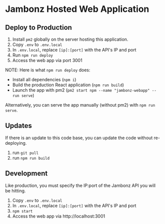 # Jambonz Hosted Web Application

## Deploy to Production

  1. Install `pm2` globally on the server hosting this application.
  2. Copy `.env` to `.env.local`
  3. In `.env.local`, replace `[ip]:[port]` with the API's IP and port
  4. Run `npm run deploy`
  5. Access the web app via port 3001

NOTE: Here is what `npm run deploy` does:

  - Install all dependencies (`npm i`)
  - Build the production React application (`npm run build`)
  - Launch the app with pm2 (`pm2 start npm --name "jambonz-webapp" -- run serve`)

Alternatively, you can serve the app manually (without pm2) with `npm run serve`.

## Updates

If there is an update to this code base, you can update the code without re-deploying.

  1. run `git pull`
  2. run `npm run build`

## Development

Like production, you must specify the IP:port of the Jambonz API you will be hitting.

  1. Copy `.env` to `.env.local`
  2. In `.env.local`, replace `[ip]:[port]` with the API's IP and port
  3. `npm start`
  4. Access the web app via http://localhost:3001
